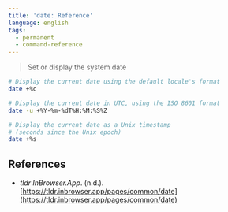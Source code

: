 ```yaml
---
title: 'date: Reference'
language: english
tags:
  - permanent
  - command-reference
---
```



> Set or display the system date

```bash
# Display the current date using the default locale's format
date +%c

# Display the current date in UTC, using the ISO 8601 format
date -u +%Y-%m-%dT%H:%M:%S%Z

# Display the current date as a Unix timestamp
# (seconds since the Unix epoch)
date +%s
```

## References

- _tldr InBrowser.App_. (n.d.). [https://tldr.inbrowser.app/pages/common/date](https://tldr.inbrowser.app/pages/common/date)
